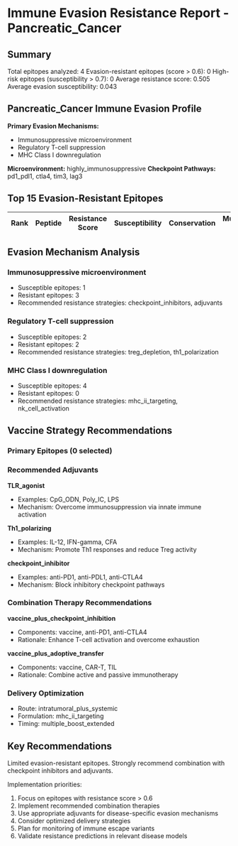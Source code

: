 # Immune Evasion Resistance Report - Pancreatic_Cancer

## Summary

Total epitopes analyzed: 4
Evasion-resistant epitopes (score > 0.6): 0
High-risk epitopes (susceptibility > 0.7): 0
Average resistance score: 0.505
Average evasion susceptibility: 0.043

## Pancreatic_Cancer Immune Evasion Profile

**Primary Evasion Mechanisms:**
- Immunosuppressive microenvironment
- Regulatory T-cell suppression
- MHC Class I downregulation

**Microenvironment:** highly_immunosuppressive
**Checkpoint Pathways:** pd1_pdl1, ctla4, tim3, lag3

## Top 15 Evasion-Resistant Epitopes

| Rank | Peptide | Resistance Score | Susceptibility | Conservation | Mutation Freq |
|------|---------|------------------|----------------|--------------|---------------|

## Evasion Mechanism Analysis

### Immunosuppressive microenvironment

- Susceptible epitopes: 1
- Resistant epitopes: 3
- Recommended resistance strategies: checkpoint_inhibitors, adjuvants

### Regulatory T-cell suppression

- Susceptible epitopes: 2
- Resistant epitopes: 2
- Recommended resistance strategies: treg_depletion, th1_polarization

### MHC Class I downregulation

- Susceptible epitopes: 4
- Resistant epitopes: 0
- Recommended resistance strategies: mhc_ii_targeting, nk_cell_activation

## Vaccine Strategy Recommendations

### Primary Epitopes (0 selected)


### Recommended Adjuvants

**TLR_agonist**
- Examples: CpG_ODN, Poly_IC, LPS
- Mechanism: Overcome immunosuppression via innate immune activation

**Th1_polarizing**
- Examples: IL-12, IFN-gamma, CFA
- Mechanism: Promote Th1 responses and reduce Treg activity

**checkpoint_inhibitor**
- Examples: anti-PD1, anti-PDL1, anti-CTLA4
- Mechanism: Block inhibitory checkpoint pathways

### Combination Therapy Recommendations

**vaccine_plus_checkpoint_inhibition**
- Components: vaccine, anti-PD1, anti-CTLA4
- Rationale: Enhance T-cell activation and overcome exhaustion

**vaccine_plus_adoptive_transfer**
- Components: vaccine, CAR-T, TIL
- Rationale: Combine active and passive immunotherapy

### Delivery Optimization

- Route: intratumoral_plus_systemic
- Formulation: mhc_ii_targeting
- Timing: multiple_boost_extended

## Key Recommendations

Limited evasion-resistant epitopes. Strongly recommend combination with checkpoint inhibitors and adjuvants.

Implementation priorities:
1. Focus on epitopes with resistance score > 0.6
2. Implement recommended combination therapies
3. Use appropriate adjuvants for disease-specific evasion mechanisms
4. Consider optimized delivery strategies
5. Plan for monitoring of immune escape variants
6. Validate resistance predictions in relevant disease models
